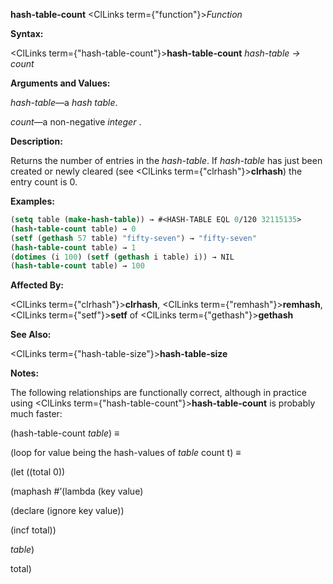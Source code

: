 **hash-table-count** <ClLinks  term={"function"}><i>Function</i></ClLinks> 



**Syntax:** 



<ClLinks  term={"hash-table-count"}><b>hash-table-count</b></ClLinks> *hash-table → count* 



**Arguments and Values:** 



*hash-table*—a *hash table*. 



*count*—a non-negative *integer* . 



**Description:** 



Returns the number of entries in the *hash-table*. If *hash-table* has just been created or newly cleared (see <ClLinks  term={"clrhash"}><b>clrhash</b></ClLinks>) the entry count is 0. 



**Examples:**
```lisp
(setq table (make-hash-table)) → #<HASH-TABLE EQL 0/120 32115135> 
(hash-table-count table) → 0 
(setf (gethash 57 table) "fifty-seven") → "fifty-seven" 
(hash-table-count table) → 1 
(dotimes (i 100) (setf (gethash i table) i)) → NIL 
(hash-table-count table) → 100 
```
**Affected By:** 



<ClLinks  term={"clrhash"}><b>clrhash</b></ClLinks>, <ClLinks  term={"remhash"}><b>remhash</b></ClLinks>, <ClLinks  term={"setf"}><b>setf</b></ClLinks> of <ClLinks  term={"gethash"}><b>gethash</b></ClLinks> 



**See Also:** 



<ClLinks  term={"hash-table-size"}><b>hash-table-size</b></ClLinks> 







 



 



**Notes:** 



The following relationships are functionally correct, although in practice using <ClLinks  term={"hash-table-count"}><b>hash-table-count</b></ClLinks> is probably much faster: 



(hash-table-count *table*) *≡* 



(loop for value being the hash-values of *table* count t) *≡* 



(let ((total 0)) 



(maphash #’(lambda (key value) 



(declare (ignore key value)) 



(incf total)) 



*table*) 



total) 



